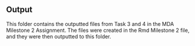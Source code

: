 ## Output
This folder contains the outputted files from Task 3 and 4 in the MDA Milestone 2 Assignment. The files were created in the Rmd Milestone 2 file, and they were then outputted to this folder.
